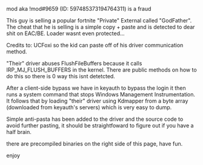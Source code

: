 mod aka !mod#9659 (ID: 597485373194764311) is a fraud

This guy is selling a popular fortnite "Private" External called "GodFather". The cheat that he is selling is a simple copy + paste and is detected to dear shit on EAC/BE. Loader wasnt even protected...

Credits to: UCFoxi so the kid can paste off of his driver communication method.

"Their" driver abuses FlushFileBuffers because it calls IRP_MJ_FLUSH_BUFFERS in the kernel. There are public methods on how to do this so there is 0 way this isnt detetcted.

After a client-side bypass we have in keyauth to bypass the login it then runs a system command that stops Windows Management Instrumentation. It follows that by loading "their" driver using Kdmapper from a byte array (downloaded from keyauth's servers) which is very easy to dump.

Simple anti-pasta has been added to the driver and the source code to avoid further pasting, it should be straightfoward to figure out if you have a half brain.

there are precompiled binaries on the right side of this page, have fun.

enjoy
